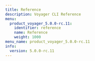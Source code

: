```yaml
---
title: Reference
description: Voyager CLI Reference
menu:
  product_voyager_5.0.0-rc.11:
    identifier: reference
    name: Reference
    weight: 1000
menu_name: product_voyager_5.0.0-rc.11
info:
  version: 5.0.0-rc.11
---
```


